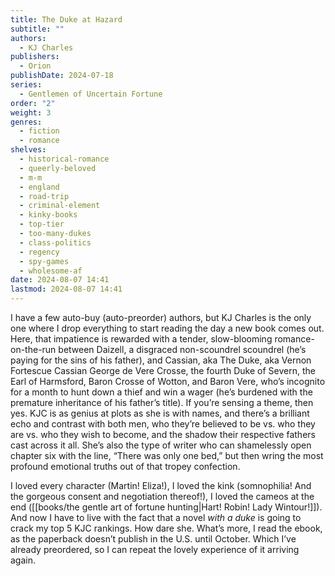 ```yaml
---
title: The Duke at Hazard
subtitle: ""
authors:
  - KJ Charles
publishers:
  - Orion
publishDate: 2024-07-18
series:
  - Gentlemen of Uncertain Fortune
order: "2"
weight: 3
genres:
  - fiction
  - romance
shelves:
  - historical-romance
  - queerly-beloved
  - m-m
  - england
  - road-trip
  - criminal-element
  - kinky-books
  - top-tier
  - too-many-dukes
  - class-politics
  - regency
  - spy-games
  - wholesome-af
date: 2024-08-07 14:41
lastmod: 2024-08-07 14:41
---
```

I have a few auto-buy (auto-preorder) authors, but KJ Charles is the only one where I drop everything to start reading the day a new book comes out. Here, that impatience is rewarded with a tender, slow-blooming romance-on-the-run between Daizell, a disgraced non-scoundrel scoundrel (he’s paying for the sins of his father), and Cassian, aka The Duke, aka Vernon Fortescue Cassian George de Vere Crosse, the fourth Duke of Severn, the Earl of Harmsford, Baron Crosse of Wotton, and Baron Vere, who’s incognito for a month to hunt down a thief and win a wager (he’s burdened with the premature inheritance of his father’s title). If you’re sensing a theme, then yes. KJC is as genius at plots as she is with names, and there’s a brilliant echo and contrast with both men, who they’re believed to be vs. who they are vs. who they wish to become, and the shadow their respective fathers cast across it all. She’s also the type of writer who can shamelessly open chapter six with the line, “There was only one bed,” but then wring the most profound emotional truths out of that tropey confection. 

I loved every character (Martin! Eliza!), I loved the kink (somnophilia! And the gorgeous consent and negotiation thereof!), I loved the cameos at the end ([[books/the gentle art of fortune hunting|Hart! Robin! Lady Wintour!]]). And now I have to live with the fact that a novel *with a duke* is going to crack my top 5 KJC rankings. How dare she. What’s more, I read the ebook, as the paperback doesn’t publish in the U.S. until October. Which I’ve already preordered, so I can repeat the lovely experience of it arriving again. 
